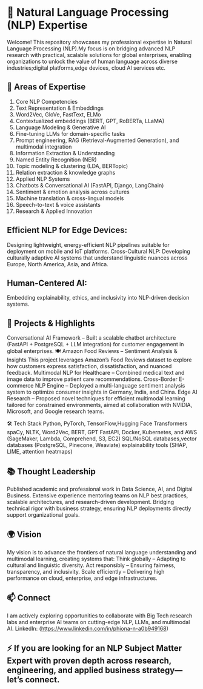 # 🧠 Natural Language Processing (NLP) Expertise
Welcome! This repository showcases my professional expertise in Natural Language Processing (NLP).My focus is on bridging advanced NLP research with practical, scalable solutions for global enterprises, enabling organizations to unlock the value of human language across diverse industries;digital platforms,edge devices, cloud AI services etc.

## 🔑 Areas of Expertise
1. Core NLP Competencies
2. Text Representation & Embeddings
3. Word2Vec, GloVe, FastText, ELMo
4. Contextualized embeddings (BERT, GPT, RoBERTa, LLaMA)
5. Language Modeling & Generative AI
6. Fine-tuning LLMs for domain-specific tasks
7. Prompt engineering, RAG (Retrieval-Augmented Generation), and multimodal integration
8. Information Extraction & Understanding
9. Named Entity Recognition (NER)
10. Topic modeling & clustering (LDA, BERTopic)
11. Relation extraction & knowledge graphs
12. Applied NLP Systems
13. Chatbots & Conversational AI (FastAPI, Django, LangChain)
14. Sentiment & emotion analysis across cultures
15. Machine translation & cross-lingual models
16. Speech-to-text & voice assistants
17. Research & Applied Innovation

## Efficient NLP for Edge Devices: 
Designing lightweight, energy-efficient NLP pipelines suitable for deployment on mobile and IoT platforms.
Cross-Cultural NLP: Developing culturally adaptive AI systems that understand linguistic nuances across Europe, North America, Asia, and Africa.

## Human-Centered AI: 
Embedding explainability, ethics, and inclusivity into NLP-driven decision systems.

## 🚀 Projects & Highlights
Conversational AI Framework – Built a scalable chatbot architecture (FastAPI + PostgreSQL + LLM integration) for customer engagement in global enterprises.
🍽️ Amazon Food Reviews – Sentiment Analysis & Insights
This project leverages Amazon’s Food Reviews dataset to explore how customers express satisfaction, dissatisfaction, and nuanced feedback.
Multimodal NLP for Healthcare – Combined medical text and image data to improve patient care recommendations.
Cross-Border E-commerce NLP Engine – Deployed a multi-language sentiment analysis system to optimize consumer insights in Germany, India, and China.
Edge AI Research – Proposed novel techniques for efficient multimodal learning tailored for constrained environments, aimed at collaboration with NVIDIA, Microsoft, and Google research teams.

🛠️ Tech Stack
Python, PyTorch, TensorFlow,Hugging Face Transformers
spaCy, NLTK, Word2Vec, BERT, GPT
FastAPI, Docker, Kubernetes, and AWS (SageMaker, Lambda, Comprehend, S3, EC2) 
SQL/NoSQL databases,vector databases (PostgreSQL, Pinecone, Weaviate)
explainability tools (SHAP, LIME, attention heatmaps)

## 📚 Thought Leadership
Published academic and professional work in Data Science, AI, and Digital Business.
Extensive experience mentoring teams on NLP best practices, scalable architectures, and research-driven development.
Bridging technical rigor with business strategy, ensuring NLP deployments directly support organizational goals.

## 🌍 Vision
My vision is to advance the frontiers of natural language understanding and multimodal learning, creating systems that:
Think globally – Adapting to cultural and linguistic diversity.
Act responsibly – Ensuring fairness, transparency, and inclusivity.
Scale efficiently – Delivering high performance on cloud, enterprise, and edge infrastructures.

## 📫 Connect
I am actively exploring opportunities to collaborate with Big Tech research labs and enterprise AI teams on cutting-edge NLP, LLMs, and multimodal AI.
LinkedIn: (https://www.linkedin.com/in/phiona-n-a0b949168)

## ⚡ If you are looking for an NLP Subject Matter Expert with proven depth across research, engineering, and applied business strategy—let’s connect.